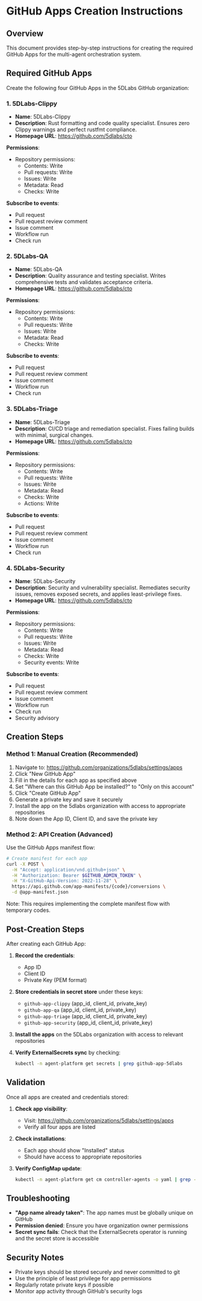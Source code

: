 # GitHub Apps Creation Instructions

## Overview
This document provides step-by-step instructions for creating the required GitHub Apps for the multi-agent orchestration system.

## Required GitHub Apps

Create the following four GitHub Apps in the 5DLabs GitHub organization:

### 1. 5DLabs-Clippy
- **Name**: 5DLabs-Clippy
- **Description**: Rust formatting and code quality specialist. Ensures zero Clippy warnings and perfect rustfmt compliance.
- **Homepage URL**: https://github.com/5dlabs/cto

**Permissions**:
- Repository permissions:
  - Contents: Write
  - Pull requests: Write  
  - Issues: Write
  - Metadata: Read
  - Checks: Write

**Subscribe to events**:
- Pull request
- Pull request review comment
- Issue comment
- Workflow run
- Check run

### 2. 5DLabs-QA
- **Name**: 5DLabs-QA
- **Description**: Quality assurance and testing specialist. Writes comprehensive tests and validates acceptance criteria.
- **Homepage URL**: https://github.com/5dlabs/cto

**Permissions**:
- Repository permissions:
  - Contents: Write
  - Pull requests: Write
  - Issues: Write
  - Metadata: Read
  - Checks: Write

**Subscribe to events**:
- Pull request
- Pull request review comment
- Issue comment
- Workflow run
- Check run

### 3. 5DLabs-Triage
- **Name**: 5DLabs-Triage
- **Description**: CI/CD triage and remediation specialist. Fixes failing builds with minimal, surgical changes.
- **Homepage URL**: https://github.com/5dlabs/cto

**Permissions**:
- Repository permissions:
  - Contents: Write
  - Pull requests: Write
  - Issues: Write
  - Metadata: Read
  - Checks: Write
  - Actions: Write

**Subscribe to events**:
- Pull request
- Pull request review comment
- Issue comment
- Workflow run
- Check run

### 4. 5DLabs-Security
- **Name**: 5DLabs-Security
- **Description**: Security and vulnerability specialist. Remediates security issues, removes exposed secrets, and applies least-privilege fixes.
- **Homepage URL**: https://github.com/5dlabs/cto

**Permissions**:
- Repository permissions:
  - Contents: Write
  - Pull requests: Write
  - Issues: Write
  - Metadata: Read
  - Checks: Write
  - Security events: Write

**Subscribe to events**:
- Pull request
- Pull request review comment
- Issue comment
- Workflow run
- Check run
- Security advisory

## Creation Steps

### Method 1: Manual Creation (Recommended)

1. Navigate to: https://github.com/organizations/5dlabs/settings/apps
2. Click "New GitHub App"
3. Fill in the details for each app as specified above
4. Set "Where can this GitHub App be installed?" to "Only on this account"
5. Click "Create GitHub App"
6. Generate a private key and save it securely
7. Install the app on the 5dlabs organization with access to appropriate repositories
8. Note down the App ID, Client ID, and save the private key

### Method 2: API Creation (Advanced)

Use the GitHub Apps manifest flow:

```bash
# Create manifest for each app
curl -X POST \
  -H "Accept: application/vnd.github+json" \
  -H "Authorization: Bearer $GITHUB_ADMIN_TOKEN" \
  -H "X-GitHub-Api-Version: 2022-11-28" \
  https://api.github.com/app-manifests/{code}/conversions \
  -d @app-manifest.json
```

Note: This requires implementing the complete manifest flow with temporary codes.

## Post-Creation Steps

After creating each GitHub App:

1. **Record the credentials**:
   - App ID
   - Client ID  
   - Private Key (PEM format)

2. **Store credentials in secret store** under these keys:
   - `github-app-clippy` (app_id, client_id, private_key)
   - `github-app-qa` (app_id, client_id, private_key)
   - `github-app-triage` (app_id, client_id, private_key)
   - `github-app-security` (app_id, client_id, private_key)

3. **Install the apps** on the 5DLabs organization with access to relevant repositories

4. **Verify ExternalSecrets sync** by checking:
   ```bash
   kubectl -n agent-platform get secrets | grep github-app-5dlabs
   ```

## Validation

Once all apps are created and credentials stored:

1. **Check app visibility**:
   - Visit: https://github.com/organizations/5dlabs/settings/apps
   - Verify all four apps are listed

2. **Check installations**:
   - Each app should show "Installed" status
   - Should have access to appropriate repositories

3. **Verify ConfigMap update**:
   ```bash
   kubectl -n agent-platform get cm controller-agents -o yaml | grep -E "(Clippy|QA|Triage|Security)"
   ```

## Troubleshooting

- **"App name already taken"**: The app names must be globally unique on GitHub
- **Permission denied**: Ensure you have organization owner permissions
- **Secret sync fails**: Check that the ExternalSecrets operator is running and the secret store is accessible

## Security Notes

- Private keys should be stored securely and never committed to git
- Use the principle of least privilege for app permissions
- Regularly rotate private keys if possible
- Monitor app activity through GitHub's security logs